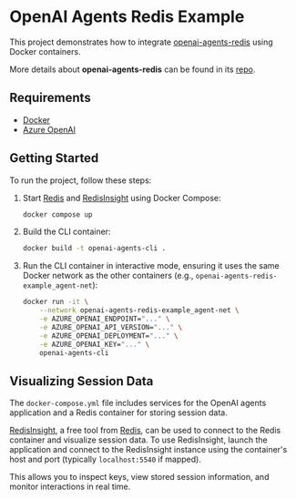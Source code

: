 # OpenAI Agents Redis Example

This project demonstrates how to integrate [openai-agents-redis](https://pypi.org/project/openai-agents-redis/) using Docker containers.

More details about **openai-agents-redis** can be found in its [repo](https://github.com/rafaelpierre/openai-agents-redis).

## Requirements

* [Docker](https://docker.io)
* [Azure OpenAI](https://azure.microsoft.com/en-us/products/ai-services/openai-service)

## Getting Started

To run the project, follow these steps:

1. Start [Redis](https://redis.io) and [RedisInsight](https://redis.io/insight/) using Docker Compose:
    ```bash
    docker compose up
    ```
2. Build the CLI container:
    ```bash
    docker build -t openai-agents-cli .
    ```
3. Run the CLI container in interactive mode, ensuring it uses the same Docker network as the other containers (e.g., `openai-agents-redis-example_agent-net`):
    ```bash
    docker run -it \
        --network openai-agents-redis-example_agent-net \
        -e AZURE_OPENAI_ENDPOINT="..." \
        -e AZURE_OPENAI_API_VERSION="..." \
        -e AZURE_OPENAI_DEPLOYMENT="..." \
        -e AZURE_OPENAI_KEY="..." \
        openai-agents-cli
    ```

## Visualizing Session Data

The `docker-compose.yml` file includes services for the OpenAI agents application and a Redis container for storing session data.

[RedisInsight](https://redis.io/insight/), a free tool from [Redis](https://redis.io), can be used to connect to the Redis container and visualize session data. To use RedisInsight, launch the application and connect to the RedisInsight instance using the container's host and port (typically `localhost:5540` if mapped).

This allows you to inspect keys, view stored session information, and monitor interactions in real time.